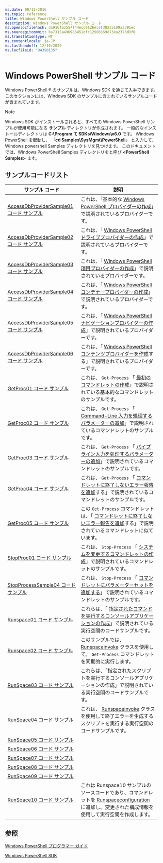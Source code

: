 ```yaml
---
ms.date: 09/13/2016
ms.topic: reference
title: Windows PowerShell サンプル コード
description: Windows PowerShell サンプル コード
ms.openlocfilehash: da916fa3557f44ecc9126ecef38235109aa391ec
ms.sourcegitcommit: ba7315a496986451cfc1296b659d73ea2373d3f0
ms.translationtype: MT
ms.contentlocale: ja-JP
ms.lasthandoff: 12/10/2020
ms.locfileid: "94390135"
---
```

# <a name="windows-powershell-sample-code"></a>Windows PowerShell サンプル コード

Windows PowerShell &reg; のサンプルは、Windows SDK を通じて入手できます。 このセクションには、Windows SDK のサンプルに含まれているサンプルコードが含まれています。

> [!NOTE]
> Windows SDK がインストールされると、すべての Windows PowerShell サンプルが使用可能になる **サンプル** ディレクトリが作成されます。 一般的なインストールディレクトリは **C:\Program て SDKs\Windows\v6.0** です。 Windows PowerShell を起動し、 **「cd Samples\SysMgmt\PowerShell」** と入力して、Windows powershell Samples ディレクトリを見つけます。 このドキュメントでは、Windows PowerShell Samples ディレクトリをと呼び **\<PowerShell Samples>** ます。

## <a name="sample-code-listing"></a>サンプルコードリスト

|                                    サンプル コード                                    |                                                                                                                                           説明                                                                                                                                           |
| --------------------------------------------------------------------------------- | ----------------------------------------------------------------------------------------------------------------------------------------------------------------------------------------------------------------------------------------------------------------------------------------------- |
| [AccessDbProviderSample01 コード サンプル](./accessdbprovidersample01-code-sample.md) | これは、「基本的な [Windows PowerShell プロバイダーの作成](./creating-a-basic-windows-powershell-provider.md)」で説明されているプロバイダーです。                                                                                                                                                            |
| [AccessDbProviderSample02 コード サンプル](./accessdbprovidersample02-code-sample.md) | これは、「 [Windows PowerShell ドライブプロバイダーの作成](./creating-a-windows-powershell-drive-provider.md)」で説明されているプロバイダーです。                                                                                                                                                            |
| [AccessDbProviderSample03 コード サンプル](./accessdbprovidersample03-code-sample.md) | これは、「 [Windows PowerShell 項目プロバイダーの作成](./creating-a-windows-powershell-item-provider.md)」で説明されているプロバイダーです。                                                                                                                                                              |
| [AccessDbProviderSample04 コード サンプル](./accessdbprovidersample04-code-sample.md) | これは、「 [Windows PowerShell コンテナープロバイダーの作成](./creating-a-windows-powershell-container-provider.md)」で説明されているプロバイダーです。                                                                                                                                                    |
| [AccessDbProviderSample05 コード サンプル](./accessdbprovidersample05-code-sample.md) | これは、「 [Windows PowerShell ナビゲーションプロバイダーの作成](./creating-a-windows-powershell-navigation-provider.md)」で説明されているプロバイダーです。                                                                                                                                                  |
| [AccessDbProviderSample06 コード サンプル](./accessdbprovidersample06-code-sample.md) | これは、「 [Windows PowerShell コンテンツプロバイダーを作成](./creating-a-windows-powershell-content-provider.md)する」で説明されているプロバイダーです。                                                                                                                                                        |
| [GetProc01 コード サンプル](./getproc01-code-samples.md)                             | これは、 `Get-Process` 「 [最初のコマンドレットの作成](../cmdlet/creating-a-cmdlet-without-parameters.md)」で説明されている基本的なコマンドレットのサンプルです。                                                                                                                                                     |
| [GetProc02 コード サンプル](./getproc02-code-samples.md)                             | これは、 `Get-Process` 「 [Command-Line 入力を処理するパラメーターの追加](../cmdlet/adding-parameters-that-process-command-line-input.md)」で説明されているコマンドレットのサンプルです。                                                                                                                       |
| [GetProc03 コード サンプル](./getproc03-code-samples.md)                             | これは、 `Get-Process` 「 [パイプライン入力を処理するパラメーターの追加](../cmdlet/adding-parameters-that-process-pipeline-input.md)」で説明されているコマンドレットのサンプルです。                                                                                                                               |
| [GetProc04 コード サンプル](./getproc04-code-samples.md)                             | これは、 `Get-Process` 「 [コマンドレットに終了しないエラー報告を追加](../cmdlet/adding-non-terminating-error-reporting-to-your-cmdlet.md)する」で説明されているコマンドレットのサンプルです。                                                                                                                |
| [GetProc05 コード サンプル](./getproc05-code-samples.md)                             | この `Get-Process` コマンドレットは、「 [コマンドレットに終了しないエラー報告を追加](../cmdlet/adding-non-terminating-error-reporting-to-your-cmdlet.md)する」で説明されているコマンドレットに似ています。                                                                                                     |
| [StopProc01 コード サンプル](./stopproc01-code-samples.md)                           | これは、 `Stop-Process` 「 [システムを変更するコマンドレットの作成](../cmdlet/creating-a-cmdlet-that-modifies-the-system.md)」で説明されているコマンドレットのサンプルです。                                                                                                                                    |
| [StopProcessSample04 コード サンプル](./stopprocesssample04-code-samples.md)         | これは、 `Stop-Process` 「 [コマンドレットにパラメーターセットを追加する](../cmdlet/adding-parameter-sets-to-a-cmdlet.md)」で説明されているコマンドレットのサンプルです。                                                                                                                                                      |
| [Runspace01 コード サンプル](./runspace01-code-samples.md)                           | これらは、「 [指定されたコマンドを実行するコンソールアプリケーションの作成](/dotnet/csharp/programming-guide/inside-a-program/hello-world-your-first-program)」で説明されている実行空間のコードサンプルです。                                                                                      |
| [Runspace02 コード サンプル](./runspace02-code-samples.md)                           | このサンプルでは、 [Runspaceinvoke](/dotnet/api/System.Management.Automation.RunspaceInvoke) クラスを使用して、 `Get-Process` コマンドレットを同期的に実行します。                                                                                                            |
| [RunSpace03 コード サンプル](./runspace03-code-samples.md)                           | これらは、「指定されたスクリプトを実行するコンソールアプリケーションの作成」で説明されている実行空間のコードサンプルです。                                                                                                                                                                         |
| [RunSpace04 コード サンプル](./runspace04-code-samples.md)                           | これは、 [Runspaceinvoke](/dotnet/api/System.Management.Automation.RunspaceInvoke) クラスを使用して終了エラーを生成するスクリプトを実行する実行空間のコードサンプルです。                                                                         |
| [RunSpace05 コード サンプル](./runspace05-code-sample.md)                             |                                                                                                            |
| [RunSpace06 コード サンプル](./runspace06-code-sample.md)                             |                                                                                                     |
| [RunSpace07 コード サンプル](./runspace07-code-sample.md)                             |                                                                                               |
| [RunSpace08 コード サンプル](./runspace08-code-sample.md)                             |                                                                                              |
| [RunSpace09 コード サンプル](./runspace09-code-sample.md)                             |                                                                                       |
| [RunSpace10 コード サンプル](./runspace10-code-sample.md)                             | これは Runspace10 サンプルのソースコードであり、コマンドレットを [Runspaceconfiguration](/dotnet/api/System.Management.Automation.Runspaces.RunspaceConfiguration) に追加し、変更された構成情報を使用して実行空間を作成します。 |

## <a name="see-also"></a>参照

[Windows PowerShell プログラマー ガイド](./windows-powershell-programmer-s-guide.md)

[Windows PowerShell SDK](../windows-powershell-reference.md)
